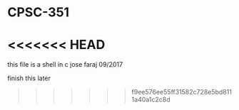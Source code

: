 # CPSC-351
<<<<<<< HEAD
=======
this file is a shell in c
jose faraj
09/2017

finish this later
>>>>>>> f9ee576ee55ff31582c728e5bd8111a40a1c2c8d
